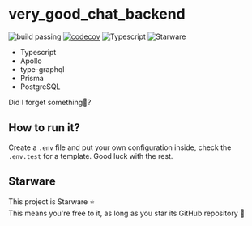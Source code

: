 # very_good_chat_backend

![build passing](https://github.com/aouahib/very_good_chat_backend/actions/workflows/node.js.yml/badge.svg)
[![codecov](https://codecov.io/gh/aouahib/very_good_chat_backend/branch/main/graph/badge.svg?token=TBIPPXXDFT)](https://codecov.io/gh/aouahib/very_good_chat_backend)
![Typescript][typescript-badge]
![Starware][starware]

- Typescript
- Apollo
- type-graphql
- Prisma
- PostgreSQL

Did I forget something🤔?

## How to run it?

Create a `.env` file and put your own configuration inside, check the `.env.test` for a template. Good luck with the rest.


## Starware

This project is Starware ⭐  
This means you're free to it, as long as you star its GitHub repository 🙌

[starware]:https://img.shields.io/badge/⭐-Starware-f5a91a?labelColor=black
[typescript-badge]:https://camo.githubusercontent.com/0f9fcc0ac1b8617ad4989364f60f78b2d6b32985ad6a508f215f14d8f897b8d3/68747470733a2f2f62616467656e2e6e65742f62616467652f547970655363726970742f7374726963742532302546302539462539322541412f626c7565
